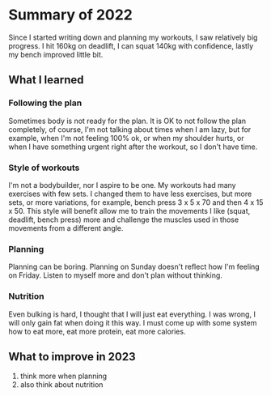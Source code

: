 # Summary of 2022

Since I started writing down and planning my workouts, I saw relatively big
progress. I hit 160kg on deadlift, I can squat 140kg with confidence, lastly
my bench improved little bit.

## What I learned

### Following the plan

Sometimes body is not ready for the plan. It is OK to not follow the plan
completely, of course, I'm not talking about times when I am lazy, but for
example, when I'm not feeling 100% ok, or when my shoulder hurts, or when I have
something urgent right after the workout, so I don't have time.

### Style of workouts

I'm not a bodybuilder, nor I aspire to be one. My workouts had many exercises
with few sets. I changed them to have less exercises, but more sets, or more
variations, for example, bench press 3 x 5 x 70 and then 4 x 15 x 50. This style
will benefit allow me to train the movements I like (squat, deadlift, bench
press) more and challenge the muscles used in those movements from a different
angle.

### Planning

Planning can be boring. Planning on Sunday doesn't reflect how I'm feeling on
Friday. Listen to myself more and don't plan without thinking.

### Nutrition

Even bulking is hard, I thought that I will just eat everything. I was wrong,
I will only gain fat when doing it this way. I must come up with some system how
to eat more, eat more protein, eat more calories.

## What to improve in 2023

1. think more when planning
2. also think about nutrition
